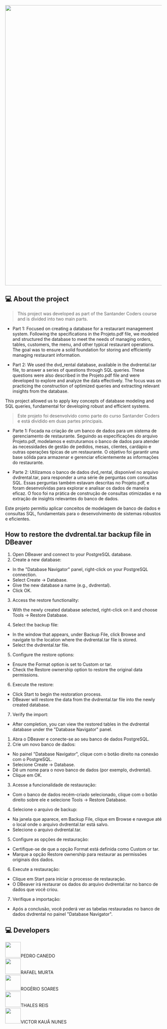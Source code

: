 <div align="center">
    <img src="https://ada-strapi-production.s3.sa-east-1.amazonaws.com/Thumb_Meta_20_f25502065b.png" width="900" align="middle">
</div>

## 💻 About the project
> This project was developed as part of the Santander Coders course and is divided into two main parts.


* Part 1: Focused on creating a database for a restaurant management system. Following the specifications in the Projeto.pdf file, we modeled and structured the database to meet the needs of managing orders, tables, customers, the menu, and other typical restaurant operations. The goal was to ensure a solid foundation for storing and efficiently managing restaurant information.


* Part 2: We used the dvd_rental database, available in the dvdrental.tar file, to answer a series of questions through SQL queries. These questions were also described in the Projeto.pdf file and were developed to explore and analyze the data effectively. The focus was on practicing the construction of optimized queries and extracting relevant insights from the database.


This project allowed us to apply key concepts of database modeling and SQL queries, fundamental for developing robust and efficient systems.


> Este projeto foi desenvolvido como parte do curso Santander Coders e está dividido em duas partes principais.

* Parte 1: Focada na criação de um banco de dados para um sistema de gerenciamento de restaurante. Seguindo as especificações do arquivo Projeto.pdf, modelamos e estruturamos o banco de dados para atender às necessidades de gestão de pedidos, mesas, clientes, cardápio e outras operações típicas de um restaurante. O objetivo foi garantir uma base sólida para armazenar e gerenciar eficientemente as informações do restaurante.


* Parte 2: Utilizamos o banco de dados dvd_rental, disponível no arquivo dvdrental.tar, para responder a uma série de perguntas com consultas SQL. Essas perguntas também estavam descritas no Projeto.pdf, e foram desenvolvidas para explorar e analisar os dados de maneira eficaz. O foco foi na prática de construção de consultas otimizadas e na extração de insights relevantes do banco de dados.


Este projeto permitiu aplicar conceitos de modelagem de banco de dados e consultas SQL, fundamentais para o desenvolvimento de sistemas robustos e eficientes.

## How to restore the dvdrental.tar backup file in DBeaver
1. Open DBeaver and connect to your PostgreSQL database.
2. Create a new database:
* In the "Database Navigator" panel, right-click on your PostgreSQL connection.
* Select Create -> Database.
* Give the new database a name (e.g., dvdrental).
* Click OK.
3. Access the restore functionality:
* With the newly created database selected, right-click on it and choose Tools -> Restore Database.
4. Select the backup file:
* In the window that appears, under Backup File, click Browse and navigate to the location where the dvdrental.tar file is stored.
* Select the dvdrental.tar file.
5. Configure the restore options:
* Ensure the Format option is set to Custom or tar.
* Check the Restore ownership option to restore the original data permissions.
6. Execute the restore:
* Click Start to begin the restoration process.
* DBeaver will restore the data from the dvdrental.tar file into the newly created database.
7. Verify the import:
* After completion, you can view the restored tables in the dvdrental database under the "Database Navigator" panel.

1. Abra o DBeaver e conecte-se ao seu banco de dados PostgreSQL.
2. Crie um novo banco de dados:
* No painel "Database Navigator", clique com o botão direito na conexão com o PostgreSQL.
* Selecione Create -> Database.
* Dê um nome para o novo banco de dados (por exemplo, dvdrental).
* Clique em OK.
3. Acesse a funcionalidade de restauração:
* Com o banco de dados recém-criado selecionado, clique com o botão direito sobre ele e selecione Tools -> Restore Database.
4. Selecione o arquivo de backup:
* Na janela que aparece, em Backup File, clique em Browse e navegue até o local onde o arquivo dvdrental.tar está salvo.
* Selecione o arquivo dvdrental.tar.
5. Configure as opções de restauração:
* Certifique-se de que a opção Format está definida como Custom or tar.
* Marque a opção Restore ownership para restaurar as permissões originais dos dados.
6. Execute a restauração:
* Clique em Start para iniciar o processo de restauração.
* O DBeaver irá restaurar os dados do arquivo dvdrental.tar no banco de dados que você criou.
7. Verifique a importação:
* Após a conclusão, você poderá ver as tabelas restauradas no banco de dados dvdrental no painel "Database Navigator".



## 💻 Developers
<a href="https://github.com/pedroCanedo1"><img  src="https://img.shields.io/badge/github-%23100000.svg?&style=for-the-badge&logo=github&logoColor=white&link=mailto:https://github.com/" width="50"></a>PEDRO CANEDO</br>
<a href="https://github.com/RLMurta"><img  src="https://img.shields.io/badge/github-%23100000.svg?&style=for-the-badge&logo=github&logoColor=white&link=mailto:https://github.com/RLMurta" width="50"></a>RAFAEL MURTA</br>
<a href="https://github.com/"><img  src="https://img.shields.io/badge/github-%23100000.svg?&style=for-the-badge&logo=github&logoColor=white&link=mailto:https://github.com/" width="50"></a>ROGÉRIO SOARES</br>
<a href="https://github.com/"><img  src="https://img.shields.io/badge/github-%23100000.svg?&style=for-the-badge&logo=github&logoColor=white&link=mailto:https://github.com/" width="50"></a>THALES REIS</br>
<a href="https://github.com/victor-kaua"><img  src="https://img.shields.io/badge/github-%23100000.svg?&style=for-the-badge&logo=github&logoColor=white&link=mailto:https://github.com/victor-kaua" width="50"></a>VICTOR KAUÃ NUNES</br>
